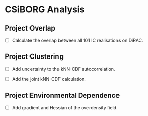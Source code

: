 # CSiBORG Analysis


##  Project Overlap
- [ ] Calculate the overlap between all 101 IC realisations on DiRAC.



## Project Clustering
- [ ] Add uncertainty to the kNN-CDF autocorrelation.
- [ ] Add the joint kNN-CDF calculation.


## Project Environmental Dependence
- [ ] Add gradient and Hessian of the overdensity field.
